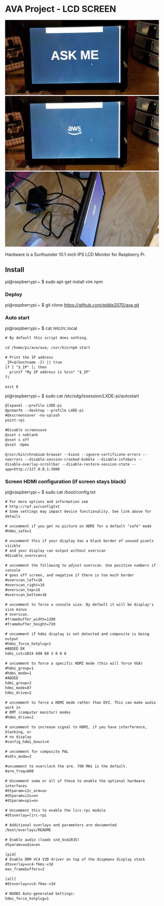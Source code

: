 # AVA Project - LCD SCREEN

<img src="https://github.com/eddie2070/ava/blob/master/img/20200323_091426.jpg"/>
<img src="https://github.com/eddie2070/ava/blob/master/img/20200323_091429.jpg"/>
<img src="https://github.com/eddie2070/ava/blob/master/img/20200323_091453.jpg"/>

Hardware is a Sunfounder 10.1-inch IPS LCD Monitor for Raspberry Pi.

## Install

pi@raspberrypi:~ $ sudo apt-get install vim npm

### Deploy
pi@raspberrypi:~ $ git clone https://github.com/eddie2070/ava.git

### Auto start

pi@raspberrypi:~ $ cat /etc/rc.local
```
# By default this script does nothing.

cd /home/pi/ava/ava; /usr/bin/npm start

# Print the IP address
_IP=$(hostname -I) || true
if [ "$_IP" ]; then
  printf "My IP address is %s\n" "$_IP"
fi

exit 0
```

pi@raspberrypi:~ $ sudo cat /etc/xdg/lxsession/LXDE-pi/autostart

```
@lxpanel --profile LXDE-pi
@pcmanfm --desktop --profile LXDE-pi
#@xscreensaver -no-splash
point-rpi

#Disable screensave
@xset s noblank
@xset s off
@xset -dpms

@/usr/bin/chromium-browser --kiosk --ignore-certificate-errors --noerrors --disable-session-crashed-bubble --disable-infobars --disable-overlay-scrollbar --disable-restore-session-state --app=http://127.0.0.1:3000
```

### Screen HDMI configuration (if screen stays black)

pi@raspberrypi:~ $ sudo cat /boot/config.txt
```
# For more options and information see
# http://rpf.io/configtxt
# Some settings may impact device functionality. See link above for details

# uncomment if you get no picture on HDMI for a default "safe" mode
#hdmi_safe=1

# uncomment this if your display has a black border of unused pixels visible
# and your display can output without overscan
#disable_overscan=1

# uncomment the following to adjust overscan. Use positive numbers if console
# goes off screen, and negative if there is too much border
#overscan_left=16
#overscan_right=16
#overscan_top=16
#overscan_bottom=16

# uncomment to force a console size. By default it will be display's size minus
# overscan.
#framebuffer_width=1280
#framebuffer_height=720

# uncomment if hdmi display is not detected and composite is being output
#hdmi_force_hotplug=1
#ADDED EK
hdmi_cvt=1024 600 60 3 0 0 0

# uncomment to force a specific HDMI mode (this will force VGA)
#hdmi_group=1
#hdmi_mode=1
#ADDED
hdmi_group=2
hdmi_mode=87
hdmi_drive=2

# uncomment to force a HDMI mode rather than DVI. This can make audio work in
# DMT (computer monitor) modes
#hdmi_drive=2

# uncomment to increase signal to HDMI, if you have interference, blanking, or
# no display
#config_hdmi_boost=4

# uncomment for composite PAL
#sdtv_mode=2

#uncomment to overclock the arm. 700 MHz is the default.
#arm_freq=800

# Uncomment some or all of these to enable the optional hardware interfaces
#dtparam=i2c_arm=on
#dtparam=i2s=on
#dtparam=spi=on

# Uncomment this to enable the lirc-rpi module
#dtoverlay=lirc-rpi

# Additional overlays and parameters are documented /boot/overlays/README

# Enable audio (loads snd_bcm2835)
dtparam=audio=on

[pi4]
# Enable DRM VC4 V3D driver on top of the dispmanx display stack
dtoverlay=vc4-fkms-v3d
max_framebuffers=2

[all]
#dtoverlay=vc4-fkms-v3d

# NOOBS Auto-generated Settings:
hdmi_force_hotplug=1
```
